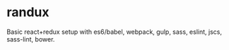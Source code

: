# randux
Basic react+redux setup with es6/babel, webpack, gulp, sass, eslint, jscs, sass-lint, bower.
